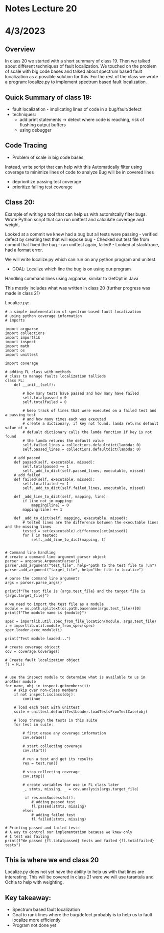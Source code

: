 # Notes Lecture 20
# 4/3/2023

## Overview
In class 20 we started with a short summary of class 19. Then we talked about different techniques of fault localization. We touched on the problem of scale with big code bases and talked about spectrum based fault localization as a possible solution for this. For the rest of the class we wrote a program: localize.py to implement spectrum based fault localization. 

## Quick Summary of class 19: 
- fault localization - implicating lines of code in a bug/fault/defect
- techniques:
    - add print statements -> detect where code is reaching, risk of
      flushing output buffers
    - using debugger

## Code Tracing
- Problem of scale in big code bases

Instead, write script that can help with this
Automatically filter using coverage to minimize lines of code to analyze
Bug will be in covered lines
 - deprioritize passing test coverage
 - prioritize failing test coverage

 ## Class 20:
 Example of writing a tool that can help us with automitcally filter bugs.
 Wrote Python script that can run unittest and calculate coverage 
 and weight. 

Looked at a commit we knew had a bug but all tests were passing
    - verified defect by creating test that will expose bug
    - Checked out test file from commit that fixed the bug
    - ran unittest again, failed!
    - Looked at stacktrace, had a format error.

 We will write localize.py which can run on any python program
 and unitest.
  - GOAL: Localize which line the bug is on using our program

 Handling command lines using argparse, similar to GetOpt in Java

This mostly includes what was written in class 20
(further progress was made in class 21)

 Localize.py:

```
# a simple implementation of spectrum-based fault localization
# using python coverage information
# imports

import argparse
import collections
import importlib
import inspect
import math
import os
import unittest

import coverage

# adding FL class with methods
# class to manage faults localization tallieds
class FL:
    def __init__(self):
        
        # how many tests have passed and how many have failed
        self.totalpassed = 0
        self.totalfailed = 0

        # keep track of lines that were executed on a failed test and a passing test
        # and how many times each was executed
        # create a dictionary, if key not found, lamda returns default value of o
        # defualt dictionary calls the lamda function if key is not found
        # the lamda returns the default value
        self.failed_lines = collections.defaultdict(lambda: 0)
        self.passed_lines = collections.defaultdict(lambda: 0)

    # add passed
    def passed(self, executable, missed):
        self.totalpassed += 1
        self._add_to_dict(self.passed_lines, executable, missed)
    # add failed
    def failed(self, executable, missed):
        self.totalfailed += 1
        self._add_to_dict(self.failed_lines, executable, missed)

    def _add_line_to_dict(self, mapping, line):
        if line not in mapping:
            mapping[line] = 0
        mapping[line] += 1

    def _add_to_dict(self, mapping, exacutable, missed):
        # tested lines are the difference between the executable lines and the missing lines
        tested = set(exacutable).difference(set(missed))
        for l in tested:
            self._add_line_to_dict(mapping, l)    


# Command line handling
# create a command line argument parser object
parser = argparse.ArgumentParser()
parser.add_argument("test_file", help="path to the test file to run")
parser.add_argument("target_file", help="the file to localize")

# parse the command line arguments
args = parser.parse_args()

print(f"The test file is {args.test_file} and the target file is {args.target_file}")

# we need to import the test file as a module
module = os.path.splitext(os.path.basename(args.test_file))[0]
print(f"The module name is {module}")

spec = importlib.util.spec_from_file_location(module, args.test_file)
i = importlib.util.module_from_spec(spec)
spec.loader.exec_module(i)

print("Test module loaded...")

# create coverage objcect
cov = coverage.Coverage()

# Create fault localization object
fl = FL()


# use the inspect module to determine what is available to us in another module
for name, obj in inspect.getmembers(i):
    # skip over non-class members
    if not inspect.isclass(obj):
        continue

    # load each test with unittest
    suite = unittest.defaultTestLoader.loadTestsFromTestCase(obj)

    # loop through the tests in this suite
    for test in suite:

        # first erase any coverage information
        cov.erase()

        # start collecting coverage
        cov.start()

        # run a test and get its results
        res = test.run()

        # stop collecting coverage
        cov.stop()

        # create variables for use in FL class later
        _, stmts, missing, _ = cov.analysis(args.target_file)

         if res.wasSuccessful():
            # adding passed test
            fl.passed(stmts, missing)
        else:
            # adding failed test
            fl.failed(stmts, missing)

# Printing passed and failed tests
# A way to control our implementation because we knew only
# 1 test was failing
print(f"We passed {fl.totalpassed} tests and failed {fl.totalfailed} tests")

````

## This is where we end class 20 

Localize.py does not yet have the ability to help us with that lines are
interesting. This will be covered in class 21 were we will use
tarantula and Ochia to help with weighting. 

## Key takeaway:
 - Spectrum based fault localization
 - Goal to rank lines where the bug/defect probably is
   to help us to fault localize more efficiently
 - Program not done yet




 
